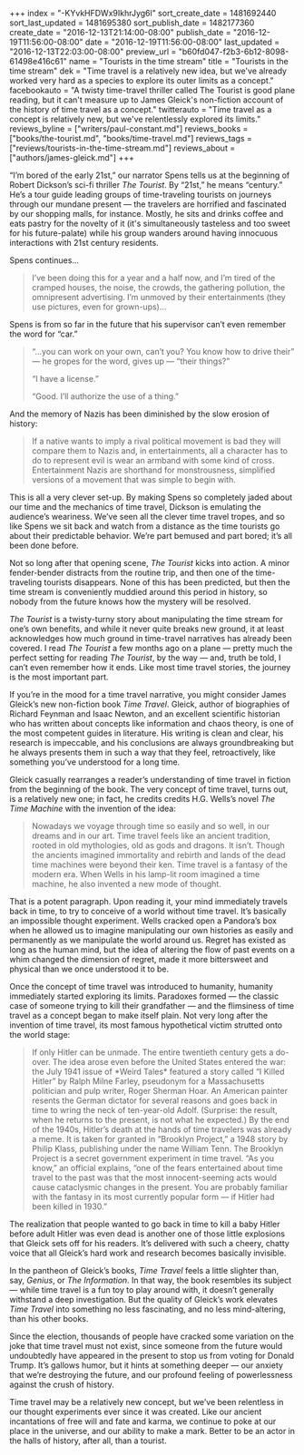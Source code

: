 +++
index = "-KYvkHFDWx9IkhrJyg6l"
sort_create_date = 1481692440
sort_last_updated = 1481695380
sort_publish_date = 1482177360
create_date = "2016-12-13T21:14:00-08:00"
publish_date = "2016-12-19T11:56:00-08:00"
date = "2016-12-19T11:56:00-08:00"
last_updated = "2016-12-13T22:03:00-08:00"
preview_url = "b60fd047-f2b3-6b12-8098-61498e416c61"
name = "Tourists in the time stream"
title = "Tourists in the time stream"
dek = "Time travel is a relatively new idea, but we've already worked very hard as a species to explore its outer limits as a concept."
facebookauto = "A twisty time-travel thriller called The Tourist is good plane reading, but it can't measure up to James Gleick's non-fiction account of the history of time travel as a concept."
twitterauto = "Time travel as a concept is relatively new, but we've relentlessly explored its limits."
reviews_byline = ["writers/paul-constant.md"]
reviews_books = ["books/the-tourist.md", "books/time-travel.md"]
reviews_tags = ["reviews/tourists-in-the-time-stream.md"]
reviews_about = ["authors/james-gleick.md"]
+++

“I’m bored of the early 21st,” our narrator Spens tells us at the beginning of Robert Dickson’s sci-fi thriller *The Tourist*. By “21st,” he means “century.” He’s a tour guide leading groups of time-traveling tourists on journeys through our mundane present — the travelers are horrified and fascinated by our shopping malls, for instance. Mostly, he sits and drinks coffee and eats pastry for the novelty of it (it's simultaneously tasteless and too sweet for his future-palate) while his group wanders around having innocuous interactions with 21st century residents.  

Spens continues…

<blockquote>I’ve been doing this for a year and a half now, and I’m tired of the cramped houses, the noise, the crowds, the gathering pollution, the omnipresent advertising. I’m unmoved by their entertainments (they use pictures, even for grown-ups)…</blockquote>

Spens is from so far in the future that his supervisor can’t even remember the word for “car.” 

<blockquote><p class=”noindent”> “…you can work on your own, can’t you? You know how to drive their” — he gropes for the word, gives up — “their things?”</p>
<p class=”noindent”> “I have a license.”</p>
<p class=”noindent”> “Good. I’ll authorize the use of a thing.”</p></blockquote>

And the memory of Nazis has been diminished by the slow erosion of history:

<blockquote>If a native wants to imply a rival political movement is bad they will compare them to Nazis and, in entertainments, all a character has to do to represent evil is wear an armband with some kind of cross. Entertainment Nazis are shorthand for monstrousness, simplified versions of a movement that was simple to begin with.</blockquote>

This is all a very clever set-up. By making Spens so completely jaded about our time and the mechanics of time travel, Dickson is emulating the audience’s weariness. We’ve seen all the clever time travel tropes, and so like Spens we sit back and watch from a distance as the time tourists go about their predictable behavior. We’re part bemused and part bored; it’s all been done before.

Not so long after that opening scene, *The Tourist* kicks into action. A minor fender-bender distracts from the routine trip, and then one of the time-traveling tourists disappears. None of this has been predicted, but then the time stream is conveniently muddied around this period in history, so nobody from the future knows how the mystery will be resolved. 

*The Tourist* is a twisty-turny story about manipulating the time stream for one’s own benefits, and while it never quite breaks new ground, it at least acknowledges how much ground in time-travel narratives has already been covered. I read *The Tourist* a few months ago on a plane — pretty much the perfect setting for reading *The Tourist*, by the way — and, truth be told, I can’t even remember how it ends. Like most time travel stories, the journey is the most important part.

<div class="break"></div>

If you’re in the mood for a time travel narrative, you might  consider James Gleick’s new non-fiction book *Time Travel*. Gleick, author of biographies of Richard Feynman and Isaac Newton, and an excellent scientific historian who has written about concepts like information and chaos theory, is one of the most competent guides in literature. His writing is clean and clear, his research is impeccable, and his conclusions are always groundbreaking but he always presents them in such a way that they feel, retroactively, like something you’ve understood for a long time.

Gleick casually rearranges a reader’s understanding of time travel in fiction from the beginning of the book. The very concept of time travel, turns out, is a relatively new one; in fact, he credits credits H.G. Wells’s novel *The Time Machine* with the invention of the idea:

<blockquote>Nowadays we voyage through time so easily and so well, in our dreams and in our art. Time travel feels like an ancient tradition, rooted in old mythologies, old as gods and dragons. It isn’t. Though the ancients imagined immortality and rebirth and lands of the dead time machines were beyond their ken. Time travel is a fantasy of the modern era. When Wells in his lamp-lit room imagined a time machine, he also invented a new mode of thought.</blockquote>

That is a potent paragraph. Upon reading it, your mind immediately travels back in time, to try to conceive of a world without time travel. It’s basically an impossible thought experiment. Wells cracked open a Pandora’s box when he allowed us to imagine manipulating our own histories as easily and permanently as we manipulate the world around us. Regret has existed as long as the human mind, but the idea of altering the flow of past events on a whim changed the dimension of regret, made it more bittersweet and physical than we once understood it to be.

Once the concept of time travel was introduced to humanity, humanity immediately started exploring its limits. Paradoxes formed — the classic case of someone trying to kill their grandfather — and the flimsiness of time travel as a concept began to make itself plain. Not very long after the invention of time travel, its most famous hypothetical victim strutted onto the world stage:

<blockquote>If only Hitler can be unmade. The entire twentieth century gets a do-over. The idea arose even before the United States entered the war: the July 1941 issue of *Weird Tales* featured a story called “I Killed Hitler” by Ralph Milne Farley, pseudonym for a Massachusetts politician and pulp writer, Roger Sherman Hoar. An American painter resents the German dictator for several reasons and goes back in time to wring the neck of ten-year-old Adolf. (Surprise: the result, when he returns to the present, is not what he expected.) By the end of the 1940s, Hitler’s death at the hands of time travelers was already a meme. It is taken for granted in “Brooklyn Project,” a 1948 story by Philip Klass, publishing under the name William Tenn. The Brooklyn Project is a secret government experiment in time travel. “As you know,” an official explains, “one of the fears entertained about time travel to the past was that the most innocent-seeming acts would cause cataclysmic changes in the present. You are probably familiar with the fantasy in its most currently popular form — if Hitler had been killed in 1930.”</blockquote>

The realization that people wanted to go back in time to kill a baby Hitler before adult Hitler was even dead is another one of those little explosions that Gleick sets off for his readers. It’s delivered with such a cheery, chatty voice that all Gleick’s hard work and research becomes basically invisible.

In the pantheon of Gleick’s books, *Time Travel* feels a little slighter than, say, *Genius*, or *The Information*. In that way, the book resembles its subject — while time travel is a fun toy to play around with, it doesn’t generally withstand a deep investigation. But the quality of Gleick’s work elevates *Time Travel* into something no less fascinating, and no less mind-altering, than his other books.

<div class="break"></div>

Since the election, thousands of people have cracked some variation on the joke that time travel must not exist, since someone from the future would undoubtedly have appeared in the present to stop us from voting for Donald Trump. It’s gallows humor, but it hints at something deeper — our anxiety that we’re destroying the future, and our profound feeling of powerlessness against the crush of history.

Time travel may be a relatively new concept, but we’ve been relentless in our thought experiments ever since it was created. Like our ancient incantations of free will and fate and karma, we continue to poke at our place in the universe, and our ability to make a mark. Better to be an actor in the halls of history, after all, than a tourist.
